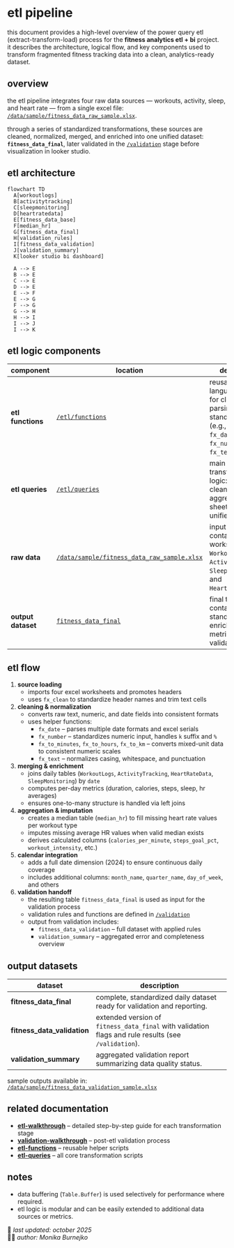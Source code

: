 # etl pipeline
this document provides a high-level overview of the power query etl (extract-transform-load) process for the **fitness analytics etl + bi** project.  
it describes the architecture, logical flow, and key components used to transform fragmented fitness tracking data into a clean, analytics-ready dataset.

## overview
the etl pipeline integrates four raw data sources — workouts, activity, sleep, and heart rate — from a single excel file:  
[`/data/sample/fitness_data_raw_sample.xlsx`](../data/sample/fitness_data_raw_sample.xlsx).  

through a series of standardized transformations, these sources are cleaned, normalized, merged, and enriched into one unified dataset:  
**`fitness_data_final`**, later validated in the [`/validation`](../validation) stage before visualization in looker studio.

## etl architecture
```mermaid
flowchart TD
  A[workoutlogs]
  B[activitytracking]
  C[sleepmonitoring]
  D[heartratedata]
  E[fitness_data_base]
  F[median_hr]
  G[fitness_data_final]
  H[validation_rules]
  I[fitness_data_validation]
  J[validation_summary]
  K[looker studio bi dashboard]

  A --> E
  B --> E
  C --> E
  D --> E
  E --> F
  E --> G
  F --> G
  G --> H
  H --> I
  I --> J
  I --> K
```

## etl logic components
| component | location | description |
|------------|-----------|-------------|
| **etl functions** | [`/etl/functions`](./functions) | reusable m-language scripts for cleaning, parsing, and standardization (e.g., `fx_clean`, `fx_date`, `fx_number`, `fx_text`). |
| **etl queries** | [`/etl/queries`](./queries) | main transformation logic: imports, cleans, joins, and aggregates raw sheets into unified datasets. |
| **raw data** | [`/data/sample/fitness_data_raw_sample.xlsx`](../data/sample/fitness_data_raw_sample.xlsx) | input file containing 4 worksheets: `WorkoutLogs`, `ActivityTracking`, `SleepMonitoring`, and `HeartRateData`. |
| **output dataset** | [`fitness_data_final`](./queries/fitness_data_final.pq) | final table containing standardized, enriched daily metrics ready for validation. |

## etl flow
1. **source loading**  
   - imports four excel worksheets and promotes headers  
   - uses `fx_clean` to standardize header names and trim text cells  
2. **cleaning & normalization**  
   - converts raw text, numeric, and date fields into consistent formats  
   - uses helper functions:  
     - `fx_date` – parses multiple date formats and excel serials  
     - `fx_number` – standardizes numeric input, handles `k` suffix and `%`  
     - `fx_to_minutes`, `fx_to_hours`, `fx_to_km` – converts mixed-unit data to consistent numeric scales  
     - `fx_text` – normalizes casing, whitespace, and punctuation  
3. **merging & enrichment**  
   - joins daily tables (`WorkoutLogs`, `ActivityTracking`, `HeartRateData`, `SleepMonitoring`) by `date`  
   - computes per-day metrics (duration, calories, steps, sleep, hr averages)  
   - ensures one-to-many structure is handled via left joins  
4. **aggregation & imputation**  
   - creates a median table (`median_hr`) to fill missing heart rate values per workout type  
   - imputes missing average HR values when valid median exists  
   - derives calculated columns (`calories_per_minute`, `steps_goal_pct`, `workout_intensity`, etc.)  
5. **calendar integration**  
   - adds a full date dimension (2024) to ensure continuous daily coverage  
   - includes additional columns: `month_name`, `quarter_name`, `day_of_week`, and others  
6. **validation handoff**  
   - the resulting table `fitness_data_final` is used as input for the validation process  
   - validation rules and functions are defined in [`/validation`](../validation)  
   - output from validation includes:  
     - `fitness_data_validation` – full dataset with applied rules  
     - `validation_summary` – aggregated error and completeness overview  

## output datasets
| dataset | description |
|----------|-------------|
| **fitness_data_final** | complete, standardized daily dataset ready for validation and reporting. |
| **fitness_data_validation** | extended version of `fitness_data_final` with validation flags and rule results (see `/validation`). |
| **validation_summary** | aggregated validation report summarizing data quality status. |

sample outputs available in:  
[`/data/sample/fitness_data_validation_sample.xlsx`](../data/sample/fitness_data_validation_sample.xlsx)

## related documentation
- [**etl-walkthrough**](./etl-walkthrough.md) – detailed step-by-step guide for each transformation stage  
- [**validation-walkthrough**](../validation/validation-walkthrough.md) – post-etl validation process  
- [**etl-functions**](./functions) – reusable helper scripts  
- [**etl-queries**](./queries) – all core transformation scripts  

## notes
- data buffering (`Table.Buffer`) is used selectively for performance where required.  
- etl logic is modular and can be easily extended to additional data sources or metrics.  

📅 *last updated: october 2025*  
👩‍💻 *author: Monika Burnejko*
